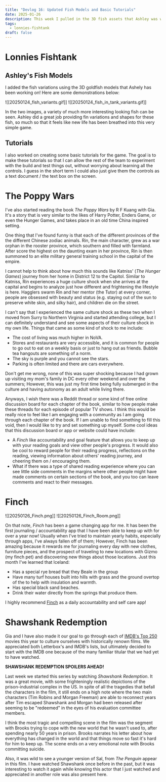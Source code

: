 ```yaml
---
title: "Devlog 16: Updated Fish Models and Basic Tutorials"
date: 2025-01-26
description: This week I pulled in the 3D fish assets that Ashley was working and added some basic tutorials for the game.
tags:
  - lonnies-fishtank
draft: false
---
```

# Lonnies Fishtank

## Ashley's Fish Models

I added the fish variations using the 3D goldfish models that Ashely has been working on! Here are some demonstrations below:

![[20250124_fish_variants.gif]]
![[20250124_fish_in_tank_variants.gif]]

In the two images, a variety of much more interesting looking fish can be seen. Ashley did a great job providing fin variations and shapes for these fish, so much so that it feels like new life has been breathed into this very simple game.

## Tutorials

I also worked on creating some basic tutorials for the game. The goal is to make these tutorials so that I can allow the rest of the team to experiment with the build and test things out, without worrying about learning all the controls. I guess in the short term I could also just give them the controls as a text document / the text box on the screen.

# The Poppy Wars

I've also started reading the book *The Poppy Wars* by R F Kuang with Gia. It's a story that is very similar to the likes of Harry Potter, Enders Game, or even the Hunger Games, and takes place in an old time China inspired setting.

One thing that I've found funny is that each of the different provinces of the the different Chinese zodiac animals. Rin, the main character, grew as a war orphan in the rooster province, which southern and filled with farmland. After score the highest on the daunting exam in her province, Rin is then summoned to an elite military general training school in the capital of the empire. 

I cannot help to think about how much this sounds like Katniss' (*The Hunger Games*) journey from her home in District 12 to the Capitol. Similar to Katniss, Rin experiences a huge culture shock when she arrives at the capital and begins to analyze just how different and frightening the lifestyle is here. Hagglers swarm Rin and her mentor (the Tutor) at every corner, people are obsessed with beauty and status (e.g. staying out of the sun to preserve white skin, and silky hair), and children die on the street.

I can't say that I experienced the same culture shock as these two when I moved from Surry to Northern Virginia and started attending college, but I can definitely understand and see some aspects of their culture shock in my own life. Things that came as some kind of shock to me include:
- The cost of living was much higher in NoVA.
- Stores and restaurants are very accessible, and it is common for people to go out to eat on a weekly basis or just to hang out as friends. Bubble tea hangouts are something of a norm.
- The sky is purple and you cannot see the stars.
- Parking is often limited and there are cars everywhere.

Don't get me wrong, none of this was super shocking because I had grown up visiting my mom's family in DC every other weekend and over the summers; However, this was just my first time being fully submerged in the culture and having autonomy as an adult while living there.

Anyways, I wish there was a Reddit thread or some kind of free online discussion board for each chapter of the book, similar to how people make these threads for each episode of popular TV shows. I think this would be really nice to feel like I am engaging with a community as I am going through each chapter of the book. If I am unable to find something to fill this void, then I would like to try and set something up myself. Some cool ideas that this discussion board or app or website could have include:
- A *Finch* like accountability and goal feature that allows you to keep up with your reading goals and view other people's progress. It would also be cool to reward people for their reading progress, reflections on the reading, viewing information about others' reading journey, and cheering them on / encouraging them.
- What if there was a type of shared reading experience where you can see little side comments in the margins where other people might have made comments on certain sections of the book, and you too can leave comments and react to their messages.

# Finch

![[20250126_Finch.png]]
![[20250126_Finch_Room.png]]

On that note, *Finch* has been a game changing app for me. It has been the first journaling / accountability app that I have been able to keep up with for over a year now! Usually when I've tried to maintain yearly habits, especially through apps, I've always fallen off of them; However, Finch has been amazing because it rewards me for journaling every day with new clothes, furniture pieces, and the prospect of traveling to new locations with Gizmo (my finch pet) and discovering new things about those locations. Just this month I've learned that Iceland:
- Has a special rye bread that they Beale in the group 
- Have many turf houses built into hills with grass and the ground overtop of the to help with insulation and warmth.
- Has special black sand beaches.
- Drink their water directly from the springs that produce them.

I highly recommend [Finch](https://finchcare.com) as a daily accountability and self care app!

# Shawshank Redemption

Gia and I have also made it our goal to go through each of [IMDB's Top 250](https://m.imdb.com/chart/top/) movies this year to culture ourselves with historically renown films. We appreciated both Letterbox's and IMDB's lists, but ultimately decided to start with the IMDB one because of the many familiar titular that we had yet to have watched.

**SHAWSHANK REDEMPTION SPOILERS AHEAD!**

Last week we started this series by watching *Shawshank Redemption*. It was a great movie, with some frighteningly realistic depictions of the prison-industrial complex in the US. In spite of all the tragedies that befall the characters in the film, it still ends on a high note where the two main characters (Tim Robins and Morgan Freeman) are able to reconnect years after Tim escaped Shawshank and Morgan had been released after seeming to be "redeemed" in the eyes of his evaluation committee members. 

I think the most tragic and compelling scene in the film was the segment with Brooks trying to cope with the new world that he wasn't used to, after spending nearly 50 years in prison. Brooks narrates his letter about how everything has changed in the world and that things move so fast it's hard for him to keep up. The scene ends on a very emotional note with Brooks committing suicide.

Also, it was wild to see a younger version of Sal, from *The Penguin* appear in this film. I have watched Shawshank once before in the past, but it was interesting to watch it again while knowing this actor that I just watched and appreciated in another role was also present here. 